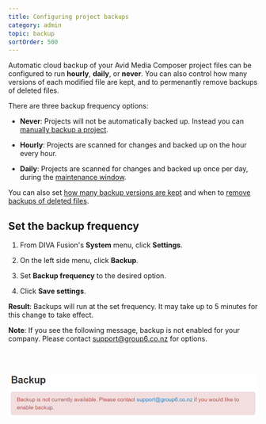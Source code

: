 ```yaml
---
title: Configuring project backups
category: admin
topic: backup
sortOrder: 500
---
```


Automatic cloud backup of your Avid Media Composer project files can be configured to run **hourly**, **daily**, or **never**.
You can also control how many versions of each modified file are kept, and to permenantly remove backups of deleted files.

There are three backup frequency options:

- **Never**: Projects will not be automatically backed up. Instead you can [manually backup a project](/v2/articles/manually-backup-project.html).

- **Hourly**: Projects are scanned for changes and backed up on the hour every hour.

- **Daily**: Projects are scanned for changes and backed up once per day, during the [maintenance window](/v2/articles/maintenance-window.html).

You can also set [how many backup versions are kept](/v2/articles/backup-version-settings.html) and when to [remove backups of deleted files](/v2/articles/backup-deleted-file-settings.html).

## Set the backup frequency

1. From DIVA Fusion's **System** menu, click **Settings**.

1. On the left side menu, click **Backup**.

1. Set **Backup frequency** to the desired option.

1. Click **Save settings**.

<p class="tip tip--result">
  <strong>Result</strong>:
  Backups will run at the set frequency. It may take up to 5 minutes for this change to take effect.
</p>

<p class="tip tip--info">
  <strong>Note</strong>: If you see the following message, backup is not enabled for your company.
  Please contact <a href="mailto:support@.group6.co.nz">support@group6.co.nz</a> for options.

  <br/><br/>
  
  <img src="/images/v2/fusion/backup-disabled.png" alt="Backup disabled" />
</p>
